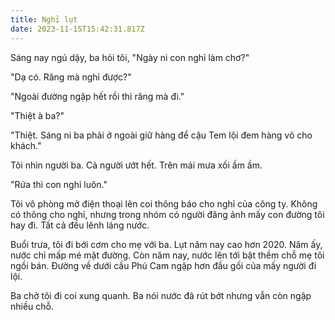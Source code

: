 ```yaml
---
title: Nghỉ lụt
date: 2023-11-15T15:42:31.817Z
---
```


Sáng nay ngủ dậy, ba hỏi tôi, "Ngày ni con nghỉ làm chơ?"

"Dạ có. Răng mà nghỉ được?"

"Ngoài đường ngập hết rồi thì răng mà đi."

"Thiệt à ba?"

"Thiệt. Sáng ni ba phải ở ngoài giữ hàng để cậu Tem lội đem hàng vô cho khách."

Tôi nhìn người ba. Cả người ướt hết. Trên mái mưa xối ầm ầm.

"Rứa thì con nghỉ luôn."

Tôi vô phòng mở điện thoại lên coi thông báo cho nghỉ của công ty. Không có thông cho nghỉ, nhưng trong nhóm có người đăng ảnh mấy con đường tôi hay đi. Tất cả đều lênh láng nước.

Buổi trưa, tôi đi bới cơm cho mẹ với ba. Lụt năm nay cao hơn 2020. Năm ấy, nước chỉ mấp mé mặt đường. Còn năm nay, nước lên tới bật thềm chỗ mẹ tôi ngồi bán. Đường về dưới cầu Phú Cam ngập hơn đầu gối của mấy người đi lội.

Ba chở tôi đi coi xung quanh. Ba nói nước đã rút bớt nhưng vẫn còn ngập nhiều chỗ.

